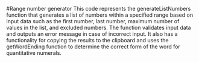#Range number generator
This code represents the generateListNumbers function that generates a list of numbers within a specified range based on input data such as the first number, last number, maximum number of values in the list, and excluded numbers. The function validates input data and outputs an error message in case of incorrect input. It also has a functionality for copying the results to the clipboard and uses the getWordEnding function to determine the correct form of the word for quantitative numerals.